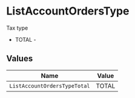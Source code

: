 # ListAccountOrdersType

Tax type
* TOTAL - 


## Values

| Name                         | Value                        |
| ---------------------------- | ---------------------------- |
| `ListAccountOrdersTypeTotal` | TOTAL                        |